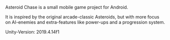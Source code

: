 Asteroid Chase is a small mobile game project for Android.

It is inspired by the original arcade-classic Asteroids, but with more focus on AI-enemies and extra-features like power-ups and a progression system.

Unity-Version: 2019.4.14f1
